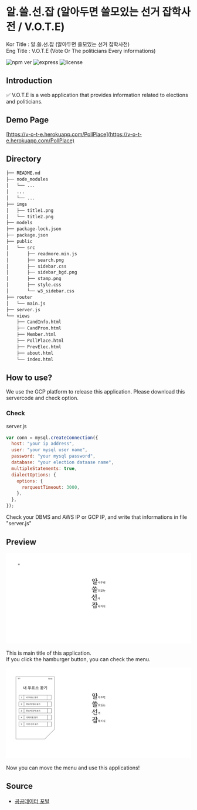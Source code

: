 # 알.쓸.선.잡 (알아두면 쓸모있는 선거 잡학사전 / V.O.T.E)
Kor Title : 알.쓸.선.잡 (알아두면 쓸모있는 선거 잡학사전)  
Eng Title : V.O.T.E (Vote Or The politicians Every informations) 


![npm ver](https://img.shields.io/badge/npm-7.13.0-01DF74)  ![express](https://img.shields.io/badge/express-4.17.1-088A68)  ![license](https://img.shields.io/badge/license-ISC-151515) 

## Introduction

:white_check_mark: V.O.T.E is a web application that provides information related to elections and politicians.

## Demo Page

[https://v-o-t-e.herokuapp.com/PollPlace](https://v-o-t-e.herokuapp.com/PollPlace)

## Directory

```.sh
├── README.md
├── node_modules
│   └── ...
│   ...
│   └── ...
├── imgs
│   ├── title1.png
│   └── title2.png
├── models
├── package-lock.json
├── package.json
├── public
│   └── src
│       ├── readmore.min.js
│       ├── search.png
│       ├── sidebar.css
│       ├── sidebar_bgd.png
│       ├── stamp.png
│       ├── style.css
│       └── w3_sidebar.css
├── router
│   └── main.js
├── server.js
└── views
    ├── CandInfo.html
    ├── CandProm.html
    ├── Member.html
    ├── PollPlace.html
    ├── PrevElec.html
    ├── about.html
    └── index.html
```

## How to use?

We use the GCP platform to release this application. Please download this servercode and check option.

### Check

server.js
```.js
var conn = mysql.createConnection({
  host: "your ip address",
  user: "your mysql user name",
  password: "your mysql password",
  database: "your election dataase name",
  multipleStatements: true,
  dialectOptions: {
    options: {
      rerquestTimeout: 3000,
    },
  },
});
```

Check your DBMS and AWS IP or GCP IP, and write that informations in file "server.js"

## Preview

![](https://github.com/ElectionInfo/electionInfo_server/blob/master/imgs/title1.png?raw=true)

This is main title of this application.  
If you click the hamburger button, you can check the menu.

![](https://github.com/ElectionInfo/electionInfo_server/blob/master/imgs/title2.png?raw=true)

Now you can move the menu and use this applications!

## Source
- [공공데이터 포털](https://www.data.go.kr)
